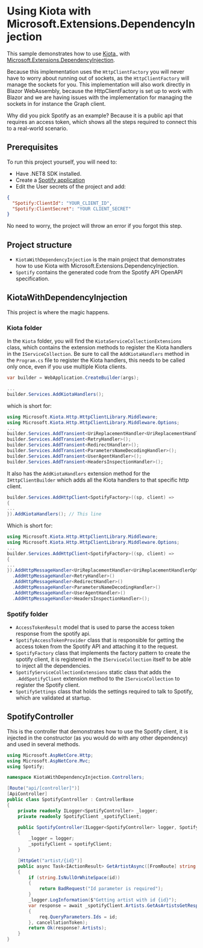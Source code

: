 # Using Kiota with Microsoft.Extensions.DependencyInjection

This sample demonstrates how to use [Kiota](https://learn.microsoft.com/en-us/openapi/kiota/overview?wt.mc_id=SEC-MVP-5004985)_ with [Microsoft.Extensions.DependencyInjection](https://learn.microsoft.com/en-us/dotnet/core/extensions/dependency-injection?wt.mc_id=SEC-MVP-5004985).

Because this implementation uses the `HttpClientFactory` you will never have to worry about running out of sockets, as the `HttpClientFactory` will manage the sockets for you.
This implementation will also work directly in Blazor WebAssembly, because the HttpClientFactory is set up to work with Blazor and we are having issues with the implementation for managing the sockets in for instance the Graph client.

Why did you pick Spotify as an example? Because it is a public api that requires an access token, which shows all the steps required to connect this to a real-world scenario.

## Prerequisites

To run this project yourself, you will need to:

- Have .NET8 SDK installed.
- Create a [Spotify application](https://developer.spotify.com/documentation/web-api/tutorials/getting-started)
- Edit the User secrets of the project and add:

```json
{
  "Spotify:ClientId": "YOUR_CLIENT_ID",
  "Spotify:ClientSecret": "YOUR CLIENT_SECRET"
}
```

No need to worry, the project will throw an error if you forgot this step.

## Project structure

- `KiotaWithDependencyInjection` is the main project that demonstrates how to use Kiota with Microsoft.Extensions.DependencyInjection.
- `Spotify` contains the generated code from the Spotify API OpenAPI specification.

## KiotaWithDependencyInjection

This project is where the magic happens.

### Kiota folder

In the `Kiota` folder, you will find the `KiotaServiceCollectionExtensions` class, which contains the extension methods to register the Kiota handlers in the `IServiceCollection`.
Be sure to call the `AddKiotaHandlers` method in the `Program.cs` file to register the Kiota handlers, this needs to be called only once, even if you use multiple Kiota clients.

```csharp
var builder = WebApplication.CreateBuilder(args);

...
builder.Services.AddKiotaHandlers();
```

which is short for:

```csharp
using Microsoft.Kiota.Http.HttpClientLibrary.Middleware;
using Microsoft.Kiota.Http.HttpClientLibrary.Middleware.Options;
...
builder.Services.AddTransient<UriReplacementHandler<UriReplacementHandlerOption>>();
builder.Services.AddTransient<RetryHandler>();
builder.Services.AddTransient<RedirectHandler>();
builder.Services.AddTransient<ParametersNameDecodingHandler>();
builder.Services.AddTransient<UserAgentHandler>();
builder.Services.AddTransient<HeadersInspectionHandler>();
```

It also has the `AddKiotaHandlers` extension method for the `IHttpClientBuilder` which adds all the Kiota handlers to that specific http client.

```csharp
builder.Services.AddHttpClient<SpotifyFactory>((sp, client) =>
{
...
}).AddKiotaHandlers(); // This line
```

Which is short for:

```csharp
using Microsoft.Kiota.Http.HttpClientLibrary.Middleware;
using Microsoft.Kiota.Http.HttpClientLibrary.Middleware.Options;
...
builder.Services.AddHttpClient<SpotifyFactory>((sp, client) =>
{
...
}).AddHttpMessageHandler<UriReplacementHandler<UriReplacementHandlerOption>>()
  .AddHttpMessageHandler<RetryHandler>()
  .AddHttpMessageHandler<RedirectHandler>()
  .AddHttpMessageHandler<ParametersNameDecodingHandler>()
  .AddHttpMessageHandler<UserAgentHandler>()
  .AddHttpMessageHandler<HeadersInspectionHandler>();
```

### Spotify folder

- `AccessTokenResult` model that is used to parse the access token response from the spotify api.
- `SpotifyAccessTokenProvider` class that is responsible for getting the access token from the Spotify API and attaching it to the request.
- `SpotifyFactory` class that implements the factory pattern to create the spotify client, it is registered in the `IServiceCollection` itself to be able to inject all the dependencies.
- `SpotifyServiceCollectionExtensions` static class that adds the `.AddSpotifyClient` extension method to the `IServiceCollection` to register the Spotify client.
- `SpotifySettings` class that holds the settings required to talk to Spotify, which are validated at startup.

## SpotifyController

This is the controller that demonstrates how to use the Spotify client, it is injected in the constructor (as you would do with any other dependency) and used in several methods.

```csharp
using Microsoft.AspNetCore.Http;
using Microsoft.AspNetCore.Mvc;
using Spotify;

namespace KiotaWithDependencyInjection.Controllers;

[Route("api/[controller]")]
[ApiController]
public class SpotifyController : ControllerBase
{
    private readonly ILogger<SpotifyController> _logger;
    private readonly SpotifyClient _spotifyClient;

    public SpotifyController(ILogger<SpotifyController> logger, SpotifyClient spotifyClient)
    {
        _logger = logger;
        _spotifyClient = spotifyClient;
    }

    [HttpGet("artist/{id}")]
    public async Task<IActionResult> GetArtistAsync([FromRoute] string id, CancellationToken cancellationToken)
    {
        if (string.IsNullOrWhiteSpace(id))
        {
            return BadRequest("Id parameter is required");
        }
        _logger.LogInformation($"Getting artist with id {id}");
        var response = await _spotifyClient.Artists.GetAsArtistsGetResponseAsync(req =>
        {
            req.QueryParameters.Ids = id;
        }, cancellationToken);
        return Ok(response?.Artists);
    }
}
```

